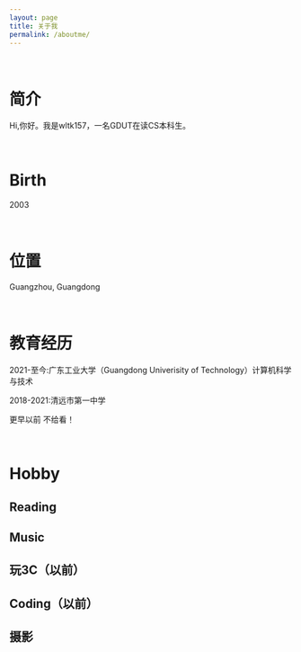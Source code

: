 ```yaml
---
layout: page
title: 关于我
permalink: /aboutme/
---
```

&emsp;&emsp;

# 简介

Hi,你好。我是wltk157，一名GDUT在读CS本科生。



&emsp;

# Birth
2003


&emsp;
# 位置
Guangzhou, Guangdong

&emsp;
# 教育经历
2021-至今:广东工业大学（Guangdong Univerisity of Technology）计算机科学与技术

2018-2021:清远市第一中学

更早以前
不给看！

&emsp;
# Hobby

## Reading


## Music

## 玩3C（以前）


## Coding（以前）

## 摄影



